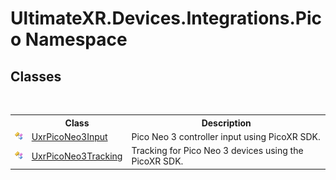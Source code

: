 # UltimateXR.Devices.Integrations.Pico Namespace

## Classes
&nbsp;<table><tr><th></th><th>Class</th><th>Description</th></tr><tr><td>![Public class](media/pubclass.gif "Public class")</td><td><a href="T_UltimateXR_Devices_Integrations_Pico_UxrPicoNeo3Input">UxrPicoNeo3Input</a></td><td>
Pico Neo 3 controller input using PicoXR SDK.</td></tr><tr><td>![Public class](media/pubclass.gif "Public class")</td><td><a href="T_UltimateXR_Devices_Integrations_Pico_UxrPicoNeo3Tracking">UxrPicoNeo3Tracking</a></td><td>
Tracking for Pico Neo 3 devices using the PicoXR SDK.</td></tr></table>&nbsp;
